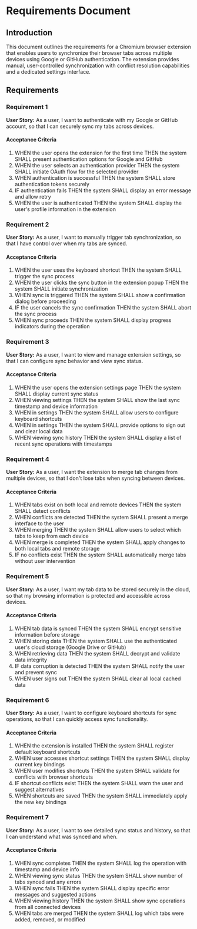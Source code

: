 # Requirements Document

## Introduction

This document outlines the requirements for a Chromium browser extension that enables users to synchronize their browser tabs across multiple devices using Google or GitHub authentication. The extension provides manual, user-controlled synchronization with conflict resolution capabilities and a dedicated settings interface.

## Requirements

### Requirement 1

**User Story:** As a user, I want to authenticate with my Google or GitHub account, so that I can securely sync my tabs across devices.

#### Acceptance Criteria

1. WHEN the user opens the extension for the first time THEN the system SHALL present authentication options for Google and GitHub
2. WHEN the user selects an authentication provider THEN the system SHALL initiate OAuth flow for the selected provider
3. WHEN authentication is successful THEN the system SHALL store authentication tokens securely
4. IF authentication fails THEN the system SHALL display an error message and allow retry
5. WHEN the user is authenticated THEN the system SHALL display the user's profile information in the extension

### Requirement 2

**User Story:** As a user, I want to manually trigger tab synchronization, so that I have control over when my tabs are synced.

#### Acceptance Criteria

1. WHEN the user uses the keyboard shortcut THEN the system SHALL trigger the sync process
2. WHEN the user clicks the sync button in the extension popup THEN the system SHALL initiate synchronization
3. WHEN sync is triggered THEN the system SHALL show a confirmation dialog before proceeding
4. IF the user cancels the sync confirmation THEN the system SHALL abort the sync process
5. WHEN sync proceeds THEN the system SHALL display progress indicators during the operation

### Requirement 3

**User Story:** As a user, I want to view and manage extension settings, so that I can configure sync behavior and view sync status.

#### Acceptance Criteria

1. WHEN the user opens the extension settings page THEN the system SHALL display current sync status
2. WHEN viewing settings THEN the system SHALL show the last sync timestamp and device information
3. WHEN in settings THEN the system SHALL allow users to configure keyboard shortcuts
4. WHEN in settings THEN the system SHALL provide options to sign out and clear local data
5. WHEN viewing sync history THEN the system SHALL display a list of recent sync operations with timestamps

### Requirement 4

**User Story:** As a user, I want the extension to merge tab changes from multiple devices, so that I don't lose tabs when syncing between devices.

#### Acceptance Criteria

1. WHEN tabs exist on both local and remote devices THEN the system SHALL detect conflicts
2. WHEN conflicts are detected THEN the system SHALL present a merge interface to the user
3. WHEN merging THEN the system SHALL allow users to select which tabs to keep from each device
4. WHEN merge is completed THEN the system SHALL apply changes to both local tabs and remote storage
5. IF no conflicts exist THEN the system SHALL automatically merge tabs without user intervention

### Requirement 5

**User Story:** As a user, I want my tab data to be stored securely in the cloud, so that my browsing information is protected and accessible across devices.

#### Acceptance Criteria

1. WHEN tab data is synced THEN the system SHALL encrypt sensitive information before storage
2. WHEN storing data THEN the system SHALL use the authenticated user's cloud storage (Google Drive or GitHub)
3. WHEN retrieving data THEN the system SHALL decrypt and validate data integrity
4. IF data corruption is detected THEN the system SHALL notify the user and prevent sync
5. WHEN user signs out THEN the system SHALL clear all local cached data

### Requirement 6

**User Story:** As a user, I want to configure keyboard shortcuts for sync operations, so that I can quickly access sync functionality.

#### Acceptance Criteria

1. WHEN the extension is installed THEN the system SHALL register default keyboard shortcuts
2. WHEN user accesses shortcut settings THEN the system SHALL display current key bindings
3. WHEN user modifies shortcuts THEN the system SHALL validate for conflicts with browser shortcuts
4. IF shortcut conflicts exist THEN the system SHALL warn the user and suggest alternatives
5. WHEN shortcuts are saved THEN the system SHALL immediately apply the new key bindings

### Requirement 7

**User Story:** As a user, I want to see detailed sync status and history, so that I can understand what was synced and when.

#### Acceptance Criteria

1. WHEN sync completes THEN the system SHALL log the operation with timestamp and device info
2. WHEN viewing sync status THEN the system SHALL show number of tabs synced and any errors
3. WHEN sync fails THEN the system SHALL display specific error messages and suggested actions
4. WHEN viewing history THEN the system SHALL show sync operations from all connected devices
5. WHEN tabs are merged THEN the system SHALL log which tabs were added, removed, or modified